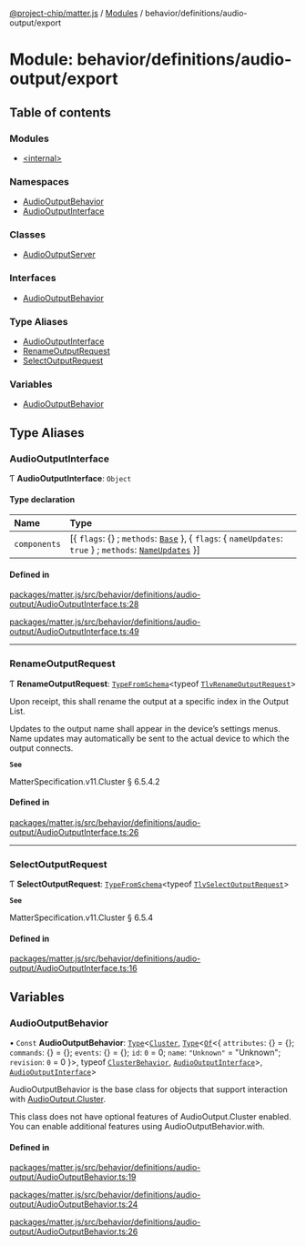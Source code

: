 [@project-chip/matter.js](../README.md) / [Modules](../modules.md) / behavior/definitions/audio-output/export

# Module: behavior/definitions/audio-output/export

## Table of contents

### Modules

- [\<internal\>](behavior_definitions_audio_output_export._internal_.md)

### Namespaces

- [AudioOutputBehavior](behavior_definitions_audio_output_export.AudioOutputBehavior.md)
- [AudioOutputInterface](behavior_definitions_audio_output_export.AudioOutputInterface.md)

### Classes

- [AudioOutputServer](../classes/behavior_definitions_audio_output_export.AudioOutputServer.md)

### Interfaces

- [AudioOutputBehavior](../interfaces/behavior_definitions_audio_output_export.AudioOutputBehavior-1.md)

### Type Aliases

- [AudioOutputInterface](behavior_definitions_audio_output_export.md#audiooutputinterface)
- [RenameOutputRequest](behavior_definitions_audio_output_export.md#renameoutputrequest)
- [SelectOutputRequest](behavior_definitions_audio_output_export.md#selectoutputrequest)

### Variables

- [AudioOutputBehavior](behavior_definitions_audio_output_export.md#audiooutputbehavior)

## Type Aliases

### AudioOutputInterface

Ƭ **AudioOutputInterface**: `Object`

#### Type declaration

| Name | Type |
| :------ | :------ |
| `components` | [\{ `flags`: {} ; `methods`: [`Base`](../interfaces/behavior_definitions_audio_output_export.AudioOutputInterface.Base.md)  }, \{ `flags`: \{ `nameUpdates`: ``true``  } ; `methods`: [`NameUpdates`](../interfaces/behavior_definitions_audio_output_export.AudioOutputInterface.NameUpdates.md)  }] |

#### Defined in

[packages/matter.js/src/behavior/definitions/audio-output/AudioOutputInterface.ts:28](https://github.com/project-chip/matter.js/blob/558e12c94a201592c28c7bc0743705360b3e5ca6/packages/matter.js/src/behavior/definitions/audio-output/AudioOutputInterface.ts#L28)

[packages/matter.js/src/behavior/definitions/audio-output/AudioOutputInterface.ts:49](https://github.com/project-chip/matter.js/blob/558e12c94a201592c28c7bc0743705360b3e5ca6/packages/matter.js/src/behavior/definitions/audio-output/AudioOutputInterface.ts#L49)

___

### RenameOutputRequest

Ƭ **RenameOutputRequest**: [`TypeFromSchema`](tlv_export.md#typefromschema)\<typeof [`TlvRenameOutputRequest`](cluster_export.AudioOutput.md#tlvrenameoutputrequest)\>

Upon receipt, this shall rename the output at a specific index in the Output List.

Updates to the output name shall appear in the device’s settings menus. Name updates may automatically be sent to
the actual device to which the output connects.

**`See`**

MatterSpecification.v11.Cluster § 6.5.4.2

#### Defined in

[packages/matter.js/src/behavior/definitions/audio-output/AudioOutputInterface.ts:26](https://github.com/project-chip/matter.js/blob/558e12c94a201592c28c7bc0743705360b3e5ca6/packages/matter.js/src/behavior/definitions/audio-output/AudioOutputInterface.ts#L26)

___

### SelectOutputRequest

Ƭ **SelectOutputRequest**: [`TypeFromSchema`](tlv_export.md#typefromschema)\<typeof [`TlvSelectOutputRequest`](cluster_export.AudioOutput.md#tlvselectoutputrequest)\>

**`See`**

MatterSpecification.v11.Cluster § 6.5.4

#### Defined in

[packages/matter.js/src/behavior/definitions/audio-output/AudioOutputInterface.ts:16](https://github.com/project-chip/matter.js/blob/558e12c94a201592c28c7bc0743705360b3e5ca6/packages/matter.js/src/behavior/definitions/audio-output/AudioOutputInterface.ts#L16)

## Variables

### AudioOutputBehavior

• `Const` **AudioOutputBehavior**: [`Type`](../interfaces/behavior_cluster_export.ClusterBehavior.Type.md)\<[`Cluster`](../interfaces/cluster_export.AudioOutput.Cluster.md), [`Type`](../interfaces/behavior_cluster_export.ClusterBehavior.Type.md)\<[`Of`](../interfaces/cluster_export.ClusterType.Of.md)\<\{ `attributes`: {} = \{}; `commands`: {} = \{}; `events`: {} = \{}; `id`: ``0`` = 0; `name`: ``"Unknown"`` = "Unknown"; `revision`: ``0`` = 0 }\>, typeof [`ClusterBehavior`](behavior_cluster_export.ClusterBehavior.md), [`AudioOutputInterface`](behavior_definitions_audio_output_export.md#audiooutputinterface)\>, [`AudioOutputInterface`](behavior_definitions_audio_output_export.md#audiooutputinterface)\>

AudioOutputBehavior is the base class for objects that support interaction with [AudioOutput.Cluster](cluster_export.AudioOutput.md#cluster).

This class does not have optional features of AudioOutput.Cluster enabled. You can enable additional features using
AudioOutputBehavior.with.

#### Defined in

[packages/matter.js/src/behavior/definitions/audio-output/AudioOutputBehavior.ts:19](https://github.com/project-chip/matter.js/blob/558e12c94a201592c28c7bc0743705360b3e5ca6/packages/matter.js/src/behavior/definitions/audio-output/AudioOutputBehavior.ts#L19)

[packages/matter.js/src/behavior/definitions/audio-output/AudioOutputBehavior.ts:24](https://github.com/project-chip/matter.js/blob/558e12c94a201592c28c7bc0743705360b3e5ca6/packages/matter.js/src/behavior/definitions/audio-output/AudioOutputBehavior.ts#L24)

[packages/matter.js/src/behavior/definitions/audio-output/AudioOutputBehavior.ts:26](https://github.com/project-chip/matter.js/blob/558e12c94a201592c28c7bc0743705360b3e5ca6/packages/matter.js/src/behavior/definitions/audio-output/AudioOutputBehavior.ts#L26)
